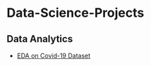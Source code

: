 # Data-Science-Projects
## Data Analytics
- [EDA on Covid-19 Dataset]("/Data-Analytics-Project/covid19.ipynb")